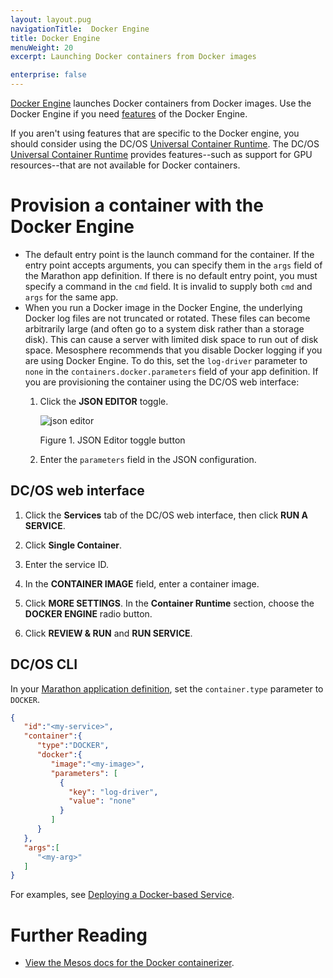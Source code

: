```yaml
---
layout: layout.pug
navigationTitle:  Docker Engine
title: Docker Engine
menuWeight: 20
excerpt: Launching Docker containers from Docker images

enterprise: false
---
```

[Docker Engine](https://www.docker.com/products/docker-engine) launches Docker containers from Docker images. Use the Docker Engine if you need [features](/1.12/deploying-services/containerizers/#container-runtime-features) of the Docker Engine. 

If you aren't using features that are specific to the Docker engine, you should consider using the DC/OS [Universal Container Runtime](/1.12/deploying-services/containerizers/ucr/). The DC/OS [Universal Container Runtime](/1.12/deploying-services/containerizers/ucr/) provides features--such as support for GPU resources--that are not available for Docker containers.

# Provision a container with the Docker Engine

* The default entry point is the launch command for the container. If the entry point accepts arguments, you can specify them in the `args` field of the Marathon app definition. If there is no default entry point, you must specify a command in the `cmd` field. It is invalid to supply both `cmd` and `args` for the same app.
* When you run a Docker image in the Docker Engine, the underlying Docker log files are not truncated or rotated. These files can become arbitrarily large (and often go to a system disk rather than a storage disk). This can cause a server with limited disk space to run out of disk space. Mesosphere recommends that you disable Docker logging if you are using Docker Engine. To do this, set the `log-driver` parameter to `none` in the `containers.docker.parameters` field of your app definition. If you are provisioning the container using the DC/OS web interface:
  1. Click the **JSON EDITOR** toggle.

     ![json editor](/1.12/img/json-editor-toggle.png)

     Figure 1. JSON Editor toggle button

  1. Enter the `parameters` field in the JSON configuration.


## DC/OS web interface

1. Click the **Services** tab of the DC/OS web interface, then click **RUN A SERVICE**.

1. Click **Single Container**.

1. Enter the service ID.

1. In the **CONTAINER IMAGE** field, enter a container image.

1. Click **MORE SETTINGS**. In the **Container Runtime** section, choose the **DOCKER ENGINE** radio button.

1. Click **REVIEW & RUN** and **RUN SERVICE**.

## DC/OS CLI

In your [Marathon application definition](/1.12/deploying-services/creating-services/#deploying-a-simple-docker-based-application-with-the-rest-api), set the `container.type` parameter to `DOCKER`.

```json
{  
   "id":"<my-service>",
   "container":{  
      "type":"DOCKER",
      "docker":{
         "image":"<my-image>",
         "parameters": [
           {
             "key": "log-driver",
             "value": "none"
           }
         ]
      }
   },
   "args":[  
      "<my-arg>"
   ]
}
```

For examples, see [Deploying a Docker-based Service](/1.12/deploying-services/creating-services/deploy-docker-app/).

# Further Reading

- [View the Mesos docs for the Docker containerizer](http://mesos.apache.org/documentation/latest/docker-containerizer/).

